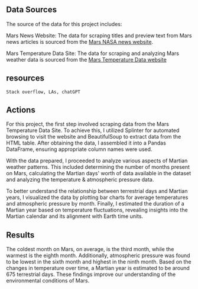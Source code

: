 
## Data Sources
The source of the data for this project includes:

Mars News Website: The data for scraping titles and preview text from Mars news articles is sourced from the <a href="https://mars.nasa.gov/news/">Mars NASA news website</a>.

Mars Temperature Data Site: The data for scraping and analyzing Mars weather data is sourced from the <a href="https://data-class-mars-challenge.s3.amazonaws.com/Mars/index.html">Mars Temperature Data website</a>

## resources
    Stack overflow, LAs, chatGPT


## Actions
For this project, the first step involved scraping data from the Mars Temperature Data Site. To achieve this, I utilized Splinter for automated browsing to visit the website and BeautifulSoup to extract data from the HTML table. After obtaining the data, I assembled it into a Pandas DataFrame, ensuring appropriate column names were used.

With the data prepared, I proceeded to analyze various aspects of Martian weather patterns. This included determining the number of months present on Mars, calculating the Martian days' worth of data available in the dataset and analyzing the temperature & atmospheric pressure data.

To better understand the relationship between terrestrial days and Martian years, I visualized the data by plotting bar charts for average temperatures and atmospheric pressure by month. Finally, I estimated the duration of a Martian year based on temperature fluctuations, revealing insights into the Martian calendar and its alignment with Earth time units.

## Results 

The coldest month on Mars, on average, is the third month, while the warmest is the eighth month. Additionally, atmospheric pressure was found to be lowest in the sixth month and highest in the ninth month. Based on the changes in temperature over time, a Martian year is estimated to be around 675 terrestrial days. These findings improve our understanding of the environmental conditions of Mars. 